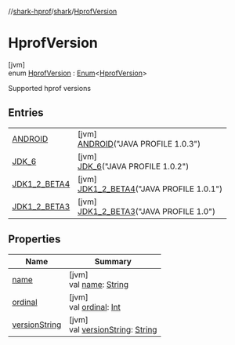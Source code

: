 //[shark-hprof](../../../index.md)/[shark](../index.md)/[HprofVersion](index.md)

# HprofVersion

[jvm]\
enum [HprofVersion](index.md) : [Enum](https://kotlinlang.org/api/latest/jvm/stdlib/kotlin/-enum/index.html)&lt;[HprofVersion](index.md)&gt; 

Supported hprof versions

## Entries

| | |
|---|---|
| [ANDROID](-a-n-d-r-o-i-d/index.md) | [jvm]<br>[ANDROID](-a-n-d-r-o-i-d/index.md)("JAVA PROFILE 1.0.3") |
| [JDK_6](-j-d-k_6/index.md) | [jvm]<br>[JDK_6](-j-d-k_6/index.md)("JAVA PROFILE 1.0.2") |
| [JDK1_2_BETA4](-j-d-k1_2_-b-e-t-a4/index.md) | [jvm]<br>[JDK1_2_BETA4](-j-d-k1_2_-b-e-t-a4/index.md)("JAVA PROFILE 1.0.1") |
| [JDK1_2_BETA3](-j-d-k1_2_-b-e-t-a3/index.md) | [jvm]<br>[JDK1_2_BETA3](-j-d-k1_2_-b-e-t-a3/index.md)("JAVA PROFILE 1.0") |

## Properties

| Name | Summary |
|---|---|
| [name](../-primitive-type/-b-o-o-l-e-a-n/index.md#-372974862%2FProperties%2F219937657) | [jvm]<br>val [name](../-primitive-type/-b-o-o-l-e-a-n/index.md#-372974862%2FProperties%2F219937657): [String](https://kotlinlang.org/api/latest/jvm/stdlib/kotlin/-string/index.html) |
| [ordinal](../-primitive-type/-b-o-o-l-e-a-n/index.md#-739389684%2FProperties%2F219937657) | [jvm]<br>val [ordinal](../-primitive-type/-b-o-o-l-e-a-n/index.md#-739389684%2FProperties%2F219937657): [Int](https://kotlinlang.org/api/latest/jvm/stdlib/kotlin/-int/index.html) |
| [versionString](version-string.md) | [jvm]<br>val [versionString](version-string.md): [String](https://kotlinlang.org/api/latest/jvm/stdlib/kotlin/-string/index.html) |
